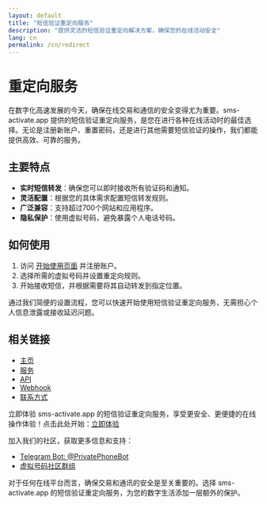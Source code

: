 ```yaml
---
layout: default
title: "短信验证重定向服务"
description: "提供灵活的短信验证重定向解决方案，确保您的在线活动安全"
lang: cn
permalink: /cn/redirect
---
```


# 重定向服务

在数字化高速发展的今天，确保在线交易和通信的安全变得尤为重要。sms-activate.app 提供的短信验证重定向服务，是您在进行各种在线活动时的最佳选择。无论是注册新账户、重置密码，还是进行其他需要短信验证的操作，我们都能提供高效、可靠的服务。

## 主要特点

- **实时短信转发**：确保您可以即时接收所有验证码和通知。
- **灵活配置**：根据您的具体需求配置短信转发规则。
- **广泛兼容**：支持超过700个网站和应用程序。
- **隐私保护**：使用虚拟号码，避免暴露个人电话号码。

## 如何使用

1. 访问 [开始使用页面](https://sms-activate.app/get-started) 并注册账户。
2. 选择所需的虚拟号码并设置重定向规则。
3. 开始接收短信，并根据需要将其自动转发到指定位置。

通过我们简便的设置流程，您可以快速开始使用短信验证重定向服务，无需担心个人信息泄露或接收延迟问题。

## 相关链接

- [主页](/cn/)
- [服务](/cn/services)
- [API](/cn/api)
- [Webhook](/cn/webhook)
- [联系方式](/cn/contact)

立即体验 sms-activate.app 的短信验证重定向服务，享受更安全、更便捷的在线操作体验！点击此处开始：[立即体验](https://t.me/PrivatePhoneBot)

加入我们的社区，获取更多信息和支持：
- [Telegram Bot: @PrivatePhoneBot](https://t.me/PrivatePhoneBot)
- [虚拟号码社区群组](https://t.me/VirtualNumbersForVerification)

对于任何在线平台而言，确保交易和通讯的安全是至关重要的。选择 sms-activate.app 的短信验证重定向服务，为您的数字生活添加一层额外的保护。